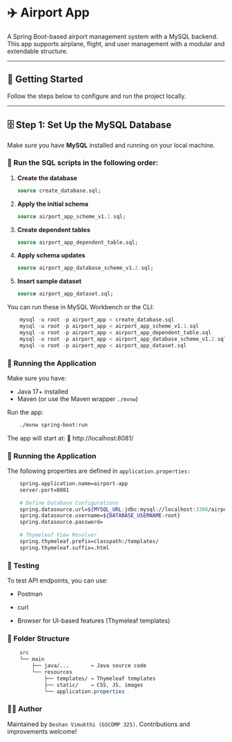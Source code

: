 # ✈️ Airport App

A Spring Boot-based airport management system with a MySQL backend. This app supports airplane, flight, and user management with a modular and extendable structure.

---

## 🔧 Getting Started

Follow the steps below to configure and run the project locally.

---

## 🗄️ Step 1: Set Up the MySQL Database

Make sure you have **MySQL** installed and running on your local machine.

### 📂 Run the SQL scripts in the following order:

1. **Create the database**
   ```sql
   source create_database.sql;
   
2. **Apply the initial schema**
    ```sql
   source airport_app_scheme_v1.1.sql;
   
3. **Create dependent tables**
    ```sql
   source airport_app_dependent_table.sql;

4. **Apply schema updates**
    ```sql
   source airport_app_database_scheme_v1.2.sql;

5. **Insert sample dataset**
    ```sql
   source airport_app_dataset.sql;
You can run these in MySQL Workbench or the CLI:

````sql
    mysql -u root -p airport_app < create_database.sql
    mysql -u root -p airport_app < airport_app_scheme_v1.1.sql
    mysql -u root -p airport_app < airport_app_dependent_table.sql
    mysql -u root -p airport_app < airport_app_database_scheme_v1.2.sql
    mysql -u root -p airport_app < airport_app_dataset.sql
````

### 🚀 Running the Application

Make sure you have:

- Java 17+ installed
- Maven (or use the Maven wrapper ```./mvnw```)

Run the app:

```bash
    ./mvnw spring-boot:run
```


The app will start at:
📍 http://localhost:8081/

### 🚀 Running the Application
The following properties are defined in ```application.properties:```

````bash
    spring.application.name=airport-app
    server.port=8081
    
    # Define Database Configurations
    spring.datasource.url=${MYSQL_URL:jdbc:mysql://localhost:3306/airport_app}
    spring.datasource.username=${DATABASE_USERNAME:root}
    spring.datasource.password=
    
    # Thymeleaf View Resolver
    spring.thymeleaf.prefix=classpath:/templates/
    spring.thymeleaf.suffix=.html
````

### 🧪 Testing

To test API endpoints, you can use:

- Postman

- curl

- Browser for UI-based features (Thymeleaf templates)

### 📁 Folder Structure

````css
    src
    └── main
        ├── java/...       → Java source code
        └── resources
            ├── templates/ → Thymeleaf templates
            ├── static/    → CSS, JS, images
            └── application.properties
````

### 🧑‍💻 Author
Maintained by ````Deshan Vimukthi (GSCOMP 325)````. Contributions and improvements welcome!






